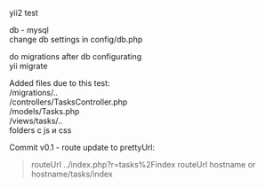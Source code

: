 yii2 test

db - mysql<br/>
change db settings in config/db.php

do migrations after db configurating<br/>
yii migrate

Added files due to this test:<br/>
/migrations/..  <br/>
/controllers/TasksController.php<br/>
/models/Tasks.php<br/>
/views/tasks/..  <br/>
folders с js и css<br/>

Commit v0.1 - route update to prettyUrl:
>routeUrl ../index.php?r=tasks%2Findex
routeUrl hostname or hostname/tasks/index
